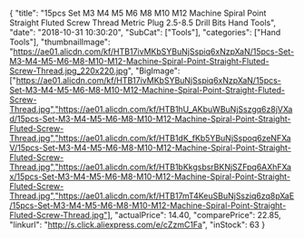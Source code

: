 {
	"title": "15pcs Set M3 M4 M5 M6 M8 M10 M12 Machine Spiral Point Straight Fluted Screw Thread Metric Plug 2.5-8.5 Drill Bits Hand Tools",
	"date": "2018-10-31 10:30:20",
	"SubCat": ["Tools"],
	"categories": ["Hand Tools"],
	"thumbnailImage": "https://ae01.alicdn.com/kf/HTB17ivMKbSYBuNjSspiq6xNzpXaN/15pcs-Set-M3-M4-M5-M6-M8-M10-M12-Machine-Spiral-Point-Straight-Fluted-Screw-Thread.jpg_220x220.jpg",
	"BigImage": ["https://ae01.alicdn.com/kf/HTB17ivMKbSYBuNjSspiq6xNzpXaN/15pcs-Set-M3-M4-M5-M6-M8-M10-M12-Machine-Spiral-Point-Straight-Fluted-Screw-Thread.jpg","https://ae01.alicdn.com/kf/HTB1hU_AKbuWBuNjSszgq6z8jVXad/15pcs-Set-M3-M4-M5-M6-M8-M10-M12-Machine-Spiral-Point-Straight-Fluted-Screw-Thread.jpg","https://ae01.alicdn.com/kf/HTB1dK_fKb5YBuNjSspoq6zeNFXaV/15pcs-Set-M3-M4-M5-M6-M8-M10-M12-Machine-Spiral-Point-Straight-Fluted-Screw-Thread.jpg","https://ae01.alicdn.com/kf/HTB1bKkgsbsrBKNjSZFpq6AXhFXax/15pcs-Set-M3-M4-M5-M6-M8-M10-M12-Machine-Spiral-Point-Straight-Fluted-Screw-Thread.jpg","https://ae01.alicdn.com/kf/HTB17mT4KeuSBuNjSsziq6zq8pXaE/15pcs-Set-M3-M4-M5-M6-M8-M10-M12-Machine-Spiral-Point-Straight-Fluted-Screw-Thread.jpg"],
	"actualPrice": 14.40,
	"comparePrice": 22.85,
	"linkurl": "http://s.click.aliexpress.com/e/cZzmC1Fa",
	"inStock": 63
}
